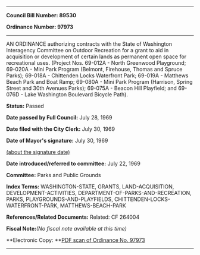 

********

**Council Bill Number: 89530**
   
**Ordinance Number: 97973**
********

 AN ORDINANCE authorizing contracts with the State of Washington Interagency Committee on Outdoor Recreation for a grant to aid in acquisition or development of certain lands as permanent open space for recreational uses. (Project Nos. 69-012A - North Greenwood Playground; 69-020A - Mini Park Program (Belmont, Firehouse, Thomas and Spruce Parks); 69-018A - Chittenden Locks Waterfront Park; 69-019A - Matthews Beach Park and Boat Ramp; 69-080A - Mini Park Program (Harrison, Spring Street and 30th Avenues Parks); 69-075A - Beacon Hill Playfield; and 69-076D - Lake Washington Boulevard Bicycle Path).

**Status:** Passed
   
**Date passed by Full Council:** July 28, 1969
   
**Date filed with the City Clerk:** July 30, 1969
   
**Date of Mayor's signature:** July 30, 1969
   
[(about the signature date)](/~public/approvaldate.htm)
   
   
   
**Date introduced/referred to committee:** July 22, 1969
   
**Committee:** Parks and Public Grounds
   
   
**Index Terms:** WASHINGTON-STATE, GRANTS, LAND-ACQUISITION, DEVELOPMENT-ACTIVITIES, DEPARTMENT-OF-PARKS-AND-RECREATION, PARKS, PLAYGROUNDS-AND-PLAYFIELDS, CHITTENDEN-LOCKS-WATERFRONT-PARK, MATTHEWS-BEACH-PARK

**References/Related Documents:** Related: CF 264004

**Fiscal Note:**_(No fiscal note available at this time)_

**Electronic Copy: **[PDF scan of Ordinance No. 97973](/~archives/Ordinances/Ord_97973.pdf)

********

